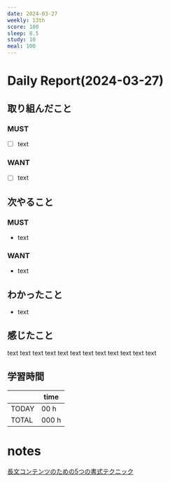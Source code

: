 ```yaml
---
date: 2024-03-27
weekly: 13th
score: 100
sleep: 8.5
study: 10
meal: 100
---
```

# Daily Report(2024-03-27)
## 取り組んだこと
### MUST
- [ ] text
### WANT
- [ ] text
## 次やること
### MUST
- text
### WANT
- text
## わかったこと
- text
## 感じたこと
text text text text text text text text text text text text
## 学習時間
|       | time  | 
| ----- | ----- |
| TODAY | 00 h   |
| TOTAL | 000 h |
# notes
[長文コンテンツのための5つの書式テクニック](https://u-site.jp/alertbox/formatting-long-form-content)

